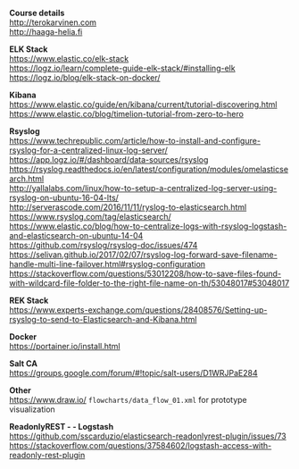 **Course details**  
http://terokarvinen.com  
http://haaga-helia.fi  

**ELK Stack**  
https://www.elastic.co/elk-stack  
https://logz.io/learn/complete-guide-elk-stack/#installing-elk  
https://logz.io/blog/elk-stack-on-docker/  

**Kibana**  
https://www.elastic.co/guide/en/kibana/current/tutorial-discovering.html    
https://www.elastic.co/blog/timelion-tutorial-from-zero-to-hero  

**Rsyslog**  
https://www.techrepublic.com/article/how-to-install-and-configure-rsyslog-for-a-centralized-linux-log-server/  
https://app.logz.io/#/dashboard/data-sources/rsyslog  
https://rsyslog.readthedocs.io/en/latest/configuration/modules/omelasticsearch.html  
http://yallalabs.com/linux/how-to-setup-a-centralized-log-server-using-rsyslog-on-ubuntu-16-04-lts/  
http://serverascode.com/2016/11/11/ryslog-to-elasticsearch.html  
https://www.rsyslog.com/tag/elasticsearch/  
https://www.elastic.co/blog/how-to-centralize-logs-with-rsyslog-logstash-and-elasticsearch-on-ubuntu-14-04     
https://github.com/rsyslog/rsyslog-doc/issues/474   
https://selivan.github.io/2017/02/07/rsyslog-log-forward-save-filename-handle-multi-line-failover.html#rsyslog-configuration  
https://stackoverflow.com/questions/53012208/how-to-save-files-found-with-wildcard-file-folder-to-the-right-file-name-on-th/53048017#53048017  

**REK Stack**  
https://www.experts-exchange.com/questions/28408576/Setting-up-rsyslog-to-send-to-Elasticsearch-and-Kibana.html  

**Docker**  
https://portainer.io/install.html  

**Salt CA**  
https://groups.google.com/forum/#!topic/salt-users/D1WRJPaE284

**Other**  
https://www.draw.io/ `flowcharts/data_flow_01.xml` for prototype visualization

**ReadonlyREST - - Logstash**  
https://github.com/sscarduzio/elasticsearch-readonlyrest-plugin/issues/73  
https://stackoverflow.com/questions/37584602/logstash-access-with-readonly-rest-plugin
